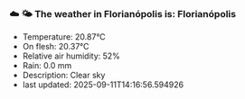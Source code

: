 ### ☁️ 🌤️  The weather in Florianópolis is: Florianópolis

- Temperature: 20.87°C
- On flesh: 20.37°C
- Relative air humidity: 52%
- Rain: 0.0 mm
- Description: Clear sky
- last updated: 2025-09-11T14:16:56.594926
